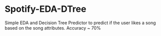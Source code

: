 # Spotify-EDA-DTree


Simple EDA and  Decision Tree Predictor to predict if the user likes a song based on the song attributes.
Accuracy ~ 70%
